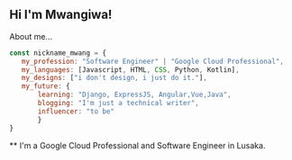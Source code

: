 ## Hi I'm Mwangiwa!


About me...

```javascript
const nickname_mwang = {
   my_profession: "Software Engineer" | "Google Cloud Professional",
   my_languages: [Javascript, HTML, CSS, Python, Kotlin],
   my_designs: ["i don't design, i just do it."],
   my_future: {
       learning: "Django, ExpressJS, Angular,Vue,Java",
       blogging: "I'm just a technical writer",
       influencer: "to be"
       }
}
```
                         
** I'm a Google Cloud Professional and Software Engineer in Lusaka.
                     





 

  



  
